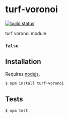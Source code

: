 # turf-voronoi

[![build status](https://secure.travis-ci.org/Turfjs/turf-voronoi.png)](http://travis-ci.org/Turfjs/turf-voronoi)

turf voronoi module


### `false`



## Installation

Requires [nodejs](http://nodejs.org/).

```sh
$ npm install turf-voronoi
```

## Tests

```sh
$ npm test
```



